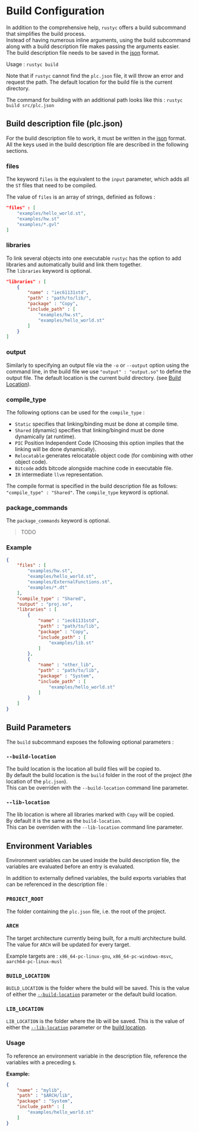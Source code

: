 # Build Configuration 

In addition to the comprehensive help, `rustyc` offers a build subcommand that simplifies the build process. </br>
Instead of having numerous inline arguments, using the build subcommand along with a build description file makes passing the arguments easier. </br>
The build description file needs to be saved in the [json](https://en.wikipedia.org/wiki/JSON) format.

Usage :
`rustyc build`

Note that if `rustyc` cannot find the `plc.json` file, it will throw an error and request the path.
The default location for the build file is the current directory.

The command for building with an additional path looks like this :
`rustyc build src/plc.json`

## Build description file (plc.json)

For the build description file to work, it must be written in the [json](https://en.wikipedia.org/wiki/JavaScript_Object_Notation) format.
All the keys used in the build description file are described in the following sections. 

### files

The keyword `files` is the equivalent to the `input` parameter, which adds all the `ST` files that need to be compiled.

The value of `files` is an array of strings, definied as follows :
```json
"files" : [
    "examples/hello_world.st",
    "examples/hw.st"
    "examples/*.gvl"
]
```

### libraries

To link several objects into one executable `rustyc` has the option to add libraries and automatically build and link them together.</br>
The `libraries` keyword is optional.

```json
"libraries" : [
    {
        "name" : "iec61131std",
        "path" : "path/to/lib/",
        "package" : "Copy",
        "include_path" : [
            "examples/hw.st",
            "examples/hello_world.st"
        ]
    }
]
```

### output

Similarly to specifying an output file via the `-o` or `--output` option using the command line, in the build file we use `"output" : "output.so"` to define the output file. The default location is the current build directory. (see [Build Location](#build-location)).

### compile_type

The following options can be used for the `compile_type` :
- `Static` specifies that linking/binding must be done at compile time.
- `Shared` (dynamic) specifies that linking/bingind must be done dynamically (at runtime).
- `PIC` Position Independent Code (Choosing this option implies that the linking will be done dynamically).
- `Relocatable` generates relocatable object code (for combining with other object code).
- `Bitcode` adds bitcode alongside machine code in executable file.
- `IR` intermediate `llvm` representation.

The compile format is specified in the build description file as follows:  `"compile_type" : "Shared"`.
The `compile_type` keyword is optional.

### package_commands

The `package_commands` keyword is optional.

> TODO

### Example

```json
{
    "files" : [
        "examples/hw.st",
        "examples/hello_world.st",
        "examples/ExternalFunctions.st",
        "examples/*.dt"
    ],
    "compile_type" : "Shared",
    "output" : "proj.so",
    "libraries" : [
        {
            "name" : "iec61131std",
            "path" : "path/to/lib",
            "package" : "Copy",
            "include_path" : [
                "examples/lib.st"
            ]
        },
        {
            "name" : "other_lib",
            "path" : "path/to/lib",
            "package" : "System",
            "include_path" : [
                "examples/hello_world.st"
            ]
        }
    ]
}
```

## Build Parameters

The `build` subcommand exposes the following optional parameters : 

### `--build-location`

The build location is the location all build files will be copied to. </br>
By default the build location is the `build` folder in the root of the project (the location of the `plc.json`).</br>
This can be overriden with the `--build-location` command line parameter.

### `--lib-location`

The lib location is where all libraries marked with `Copy` will be copied. </br>
By default it is the same as the `build-location`.</br>
This can be overriden with the `--lib-location` command line parameter.


## Environment Variables

Environment variables can be used inside the build description file, the variables are evaluated before an entry is evaluated.

In addition to externally defined variables, the build exports variables that can be referenced in the description file :

### `PROJECT_ROOT`

The folder containing the `plc.json` file, i.e. the root of the project.

### `ARCH`

The target architecture currently being built, for a multi architecture build.
The value for `ARCH` will be updated for every target.

Example targets are :
`x86_64-pc-linux-gnu`, `x86_64-pc-windows-msvc`, `aarch64-pc-linux-musl`

### `BUILD_LOCATION`

`BUILD_LOCATION` is the folder where the build will be saved.
This is the value of either the [`--build-location`](#build-location) parameter or the default build location.

### `LIB_LOCATION`

`LIB_LOCATION` is the folder where the lib will be saved.
This is the value of either the [`--lib-location`](#lib-location) parameter or the [build location](#build-location).

### Usage

To reference an environment variable in the description file, reference the variables with a preceding `$`.

**Example:**
```json
{
	"name" : "mylib",
	"path" : "$ARCH/lib",
	"package" : "System",
	"include_path" : [
		"examples/hello_world.st"
	]
}
```